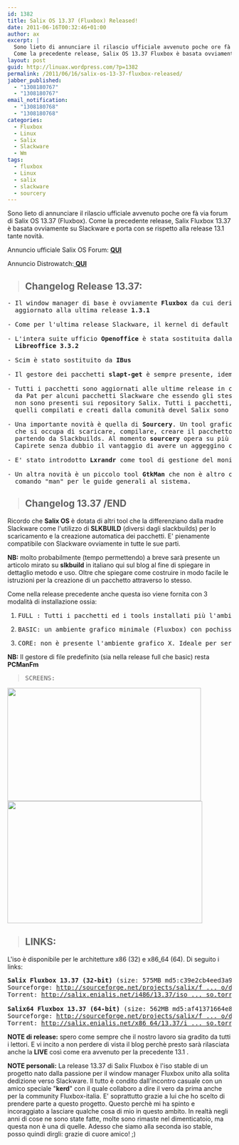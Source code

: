```yaml
---
id: 1382
title: Salix OS 13.37 (Fluxbox) Released!
date: 2011-06-16T00:32:46+01:00
author: ax
excerpt: |
  Sono lieto di annunciare il rilascio ufficiale avvenuto poche ore fà di Salix OS 13.37 (Fluxbox).
  Come la precedente release, Salix OS 13.37 Fluxbox è basata ovviamente su Slackware e porta con se tante novità.
layout: post
guid: http://linuax.wordpress.com/?p=1382
permalink: /2011/06/16/salix-os-13-37-fluxbox-released/
jabber_published:
  - "1308180767"
  - "1308180767"
email_notification:
  - "1308180768"
  - "1308180768"
categories:
  - Fluxbox
  - Linux
  - Salix
  - Slackware
  - Wm
tags:
  - fluxbox
  - Linux
  - salix
  - slackware
  - sourcery
---
```

Sono lieto di annunciare il rilascio ufficiale avvenuto poche ore fà via forum di Salix OS 13.37 (Fluxbox). Come la precedente release, Salix Fluxbox 13.37 è basata ovviamente su Slackware e porta con se rispetto alla release 13.1 tante novità.

Annuncio ufficiale Salix OS Forum: **[QUI](http://www.salixos.org/forum/viewtopic.php?f=17&t=2420)**

Annuncio Distrowatch:[ **QUI**](http://distrowatch.com/?newsid=06732)

> ## **Changelog Release 13.37:**

<pre>- Il window manager di base è ovviamente <strong>Fluxbox</strong> da cui deriva il nome della iso ed è
  aggiornato alla ultima release <strong>1.3.1</strong>

- Come per l'ultima release Slackware, il kernel di default adesso è il <strong>2.6.37.6</strong>

- L'intera suite ufficio <strong>Openoffice</strong> è stata sostituita dalla più leggera e performante
  <strong>Libreoffice 3.3.2</strong>

- Scim è stato sostituito da <strong>IBus</strong>

- Il gestore dei pacchetti<strong> slapt-get</strong> è sempre presente, idem per l'implementazione grafica <strong>gslapt</strong>

- Tutti i pacchetti sono aggiornati alle ultime release in concomitanza con i bug/fix rilasciati
  da Pat per alcuni pacchetti Slackware che essendo gli stessi non sono stati ricompilati e quindi
  non sono presenti sui repository Salix. Tutti i pacchetti, sia quelli originali Slackware che
  quelli compilati e creati dalla comunità devel Salix sono raggiungibili attraverso <strong>gslapt</strong> e/o <strong>slapt-get</strong>.

- Una importante novità è quella di <strong>Sourcery</strong>. Un tool grafico raggiungibile direttamente da menu
  che si occupa di scaricare, compilare, creare il pacchetto e successivamente di installarlo
  partendo da Slackbuilds. Al momento <strong>sourcery</strong> opera su più di 2600 slackbuilds.
  Capirete senza dubbio il vantaggio di avere un aggeggino così comodo in una distribuzione Slackware based :)

- E' stato introdotto <strong>Lxrandr</strong> come tool di gestione del monitor.

- Un altra novità è un piccolo tool <strong>GtkMan</strong> che non è altro che un gestore grafico del comune
  comando "man" per le guide generali al sistema.</pre>

> ## **Changelog 13.37 /END**

Ricordo che **Salix OS** è dotata di altri tool che la differenziano dalla madre Slackware come l'utilizzo di **SLKBUILD** (diversi dagli slackbuilds) per lo scaricamento e la creazione automatica dei pacchetti. E' pienamente compatibile con Slackware ovviamente in tutte le sue parti.

**NB:** molto probabilmente (tempo permettendo) a breve sarà presente un articolo mirato su **slkbuild** in italiano qui sul blog al fine di spiegare in dettaglio metodo e uso. Oltre che spiegare come costruire in modo facile le istruzioni per la creazione di un pacchetto attraverso lo stesso.

Come nella release precedente anche questa iso viene fornita con 3 modalità di installazione ossia:

  1. <pre>FULL : Tutti i pacchetti ed i tools installati più l'ambiente grafico (Fluxbox)</pre>

  2. <pre>BASIC: un ambiente grafico minimale (Fluxbox) con pochissimi pacchetti preinstallati indispensabili</pre>

  3. <pre>CORE: non è presente l'ambiente grafico X. Ideale per server</pre>

**NB:** Il gestore di file predefinito (sia nella release full che basic) resta **PCManFm**

> <pre>SCREENS:</pre>

<img class="alignnone" title="Salix fluxbox 13.37" src="https://lh4.googleusercontent.com/-herO34Gm8Do/TeehkbAfkKI/AAAAAAAAAt8/LscUJTvzX5Q/s912/1.png" alt="" width="435" height="254" /><img class="alignnone" title="Salix Fluxbox 13.37 tools" src="https://lh3.googleusercontent.com/-NrxzFPR7oDU/TeejgyWYCrI/AAAAAAAAAug/FV2gj3jTezc/s912/9.png" alt="" width="438" height="274" /> 

> ## LINKS:

L'iso è disponibile per le architetture x86 (32) e x86_64 (64). Di seguito i links:

<pre><strong>Salix Fluxbox 13.37 (32-bit)</strong> (size: 575MB md5:c39e2cb4eed3a9bc62658ec531a14163)
Sourceforge: <a href="http://sourceforge.net/projects/salix/files/13.37/salix-fluxbox-13.37.iso/download">http://sourceforge.net/projects/salix/f ... o/download</a>
Torrent: <a href="http://salix.enialis.net/i486/13.37/iso/salix-fluxbox-13.37.iso.torrent">http://salix.enialis.net/i486/13.37/iso ... so.torrent</a>

<strong>Salix64 Fluxbox 13.37 (64-bit)</strong> (size: 562MB md5:af41371664e85473d82acfe8e1376812)
Sourceforge: <a href="http://sourceforge.net/projects/salix/files/13.37/salix64-fluxbox-13.37.iso/download">http://sourceforge.net/projects/salix/f ... o/download</a>
Torrent: <a href="http://salix.enialis.net/x86_64/13.37/iso/salix64-fluxbox-13.37.iso.torrent">http://salix.enialis.net/x86_64/13.37/i ... so.torrent</a></pre>

**NOTE di** **release:** spero come sempre che il nostro lavoro sia gradito da tutti i lettori. E vi incito a non perdere di vista il blog perchè presto sarà rilasciata anche la **LIVE** così come era avvenuto per la precedente 13.1 .

**NOTE personali:** La release 13.37 di Salix Fluxbox è l'iso stable di un progetto nato dalla passione per il window manager Fluxbox unito alla solita dedizione verso Slackware. Il tutto è condito dall'incontro casuale con un amico speciale "**kerd**" con il quale collaboro a dire il vero da prima anche per la community Fluxbox-italia. E' soprattutto grazie a lui che ho scelto di prendere parte a questo progetto. Questo perchè mi ha spinto e incoraggiato a lasciare qualche cosa di mio in questo ambito. In realtà negli anni di cose ne sono state fatte, molte sono rimaste nel dimenticatoio, ma questa non è una di quelle. Adesso che siamo alla seconda iso stable, posso quindi dirgli: grazie di cuore amico! ;)